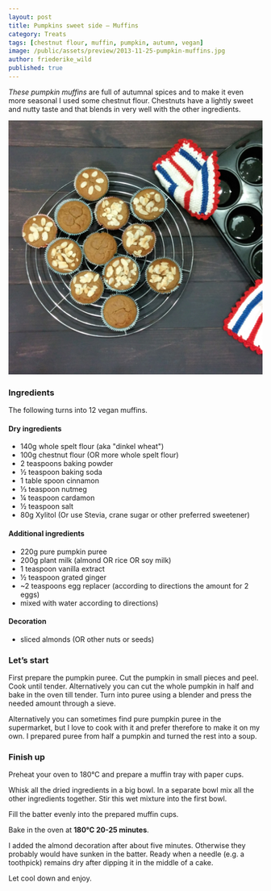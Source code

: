 ```yaml
---
layout: post
title: Pumpkins sweet side – Muffins
category: Treats
tags: [chestnut flour, muffin, pumpkin, autumn, vegan]
image: /public/assets/preview/2013-11-25-pumpkin-muffins.jpg
author: friederike_wild
published: true
---
```


*These pumpkin muffins* are full of autumnal spices and to make it even more seasonal I used some chestnut flour. Chestnuts have a lightly sweet and nutty taste and that blends in very well with the other ingredients.

<!--more-->

![The muffins](/public/assets/2013-11-25-pumpkin-muffins.jpg "The muffins")

### Ingredients

The following turns into 12 vegan muffins.
#### Dry ingredients
* 140g whole spelt flour (aka "dinkel wheat")
* 100g chestnut flour (OR more whole spelt flour)
* 2 teaspoons baking powder
* ½ teaspoon baking soda
* 1 table spoon cinnamon
* ⅓ teaspoon nutmeg
* ¼ teaspoon cardamon
* ½ teaspoon salt
* 80g Xylitol (Or use Stevia, crane sugar or other preferred sweetener)

#### Additional ingredients
* 220g pure pumpkin puree
* 200g plant milk (almond OR rice OR soy milk)
* 1 teaspoon vanilla extract
* ½ teaspoon grated ginger
* ~2 teaspoons egg replacer (according to directions the amount for 2 eggs)
* mixed with water according to directions)

#### Decoration
* sliced almonds (OR other nuts or seeds)


### Let’s start
First prepare the pumpkin puree. Cut the pumpkin in small pieces and peel. Cook until tender. Alternatively you can cut the whole pumpkin in half and bake in the oven till tender. Turn into puree using a blender and press the needed amount through a sieve.

Alternatively you can sometimes find pure pumpkin puree in the supermarket, but I love to cook with it and prefer therefore to make it on my own. I prepared puree from half a pumpkin and turned the rest into a soup.


### Finish up
Preheat your oven to 180°C and prepare a muffin tray with paper cups.

Whisk all the dried ingredients in a big bowl.
In a separate bowl mix all the other ingredients together. Stir this wet mixture into the first bowl.

Fill the batter evenly into the prepared muffin cups. 

Bake in the oven at **180°C 20-25 minutes**. 

I added the almond decoration after about five minutes. Otherwise they probably would have sunken in the batter.
Ready when a needle (e.g. a toothpick) remains dry after dipping it in the middle of a cake.

Let cool down and enjoy.

